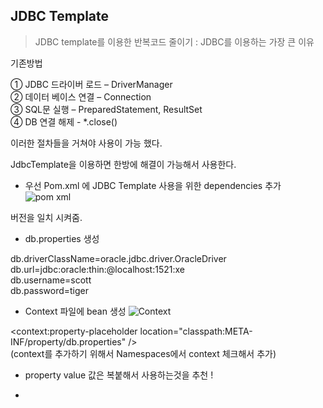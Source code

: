## JDBC Template

> JDBC template를 이용한 반복코드 줄이기 : JDBC를 이용하는 가장 큰 이유   

기존방법   
    
① JDBC 드라이버 로드 – DriverManager      
② 데이터 베이스 연결 – Connection        
③ SQL문 실행 – PreparedStatement, ResultSet   
④ DB 연결 해제 - *.close()   
   
이러한 절차들을 거쳐야 사용이 가능 했다.   
     
JdbcTemplate을 이용하면 한방에 해결이 가능해서 사용한다.   
   
- 우선 Pom.xml 에 JDBC Template 사용을 위한 dependencies 추가
![pom xml](https://user-images.githubusercontent.com/118541186/230811968-9b9ab9b9-1016-480f-b407-ccc15d7429f2.png)   

버전을 일치 시켜줌.   
   
- db.properties 생성   

db.driverClassName=oracle.jdbc.driver.OracleDriver     
db.url=jdbc:oracle:thin:@localhost:1521:xe      
db.username=scott      
db.password=tiger      


- Context 파일에 bean 생성
![Context](https://user-images.githubusercontent.com/118541186/230817010-e03a90e2-ed98-4bb4-a6f1-c9fdc4e8744f.JPG)

<context:property-placeholder location="classpath:META-INF/property/db.properties" />      
(context를 추가하기 위해서 Namespaces에서 context 체크해서 추가)   

- property value 값은 복붙해서 사용하는것을 추천 !

- 